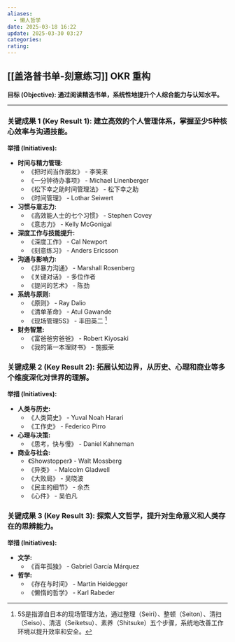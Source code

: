 ```yaml
---
aliases:
  - 懒人哲学
date: 2025-03-18 16:22
update: 2025-03-30 03:27
categories: 
rating:
---
```

## [[盖洛普书单-刻意练习]] OKR 重构

**目标 (Objective): 通过阅读精选书单，系统性地提升个人综合能力与认知水平。**

---

### 关键成果 1 (Key Result 1): 建立高效的个人管理体系，掌握至少5种核心效率与沟通技能。

**举措 (Initiatives):**
*   **时间与精力管理:**
    *   《把时间当作朋友》 - 李笑来
    *   《一分钟待办事项》 - Michael Linenberger
    *   《松下幸之助时间管理法》 - 松下幸之助
    *   《时间管理》 - Lothar Seiwert
*   **习惯与意志力:**
    *   《高效能人士的七个习惯》 - Stephen Covey
    *   《意志力》 - Kelly McGonigal
*   **深度工作与技能提升:**
    *   《深度工作》 - Cal Newport
    *   《刻意练习》 - Anders Ericsson
*   **沟通与影响力:**
    *   《非暴力沟通》 - Marshall Rosenberg
    *   《关键对话》 - 多位作者
    *   《提问的艺术》 - 陈劲
*   **系统与原则:**
    *   《原则》 - Ray Dalio
    *   《清单革命》 - Atul Gawande
    *   《现场管理5S》 - 丰田英二 [^1]
*   **财务智慧:**
    *   《富爸爸穷爸爸》 - Robert Kiyosaki
    *   《我的第一本理财书》 - 施振荣

### 关键成果 2 (Key Result 2): 拓展认知边界，从历史、心理和商业等多个维度深化对世界的理解。

**举措 (Initiatives):**
*   **人类与历史:**
    *   《人类简史》 - Yuval Noah Harari
    *   《工作史》 - Federico Pirro
*   **心理与决策:**
    *   《思考，快与慢》 - Daniel Kahneman
*   **商业与社会:**
    *   《Showstopper》 - Walt Mossberg
    *   《异类》 - Malcolm Gladwell
    *   《大败局》 - 吴晓波
    *   《民主的细节》 - 余杰
    *   《心件》 - 吴伯凡

### 关键成果 3 (Key Result 3): 探索人文哲学，提升对生命意义和人类存在的思辨能力。

**举措 (Initiatives):**
*   **文学:**
    *   《百年孤独》 - Gabriel García Márquez
*   **哲学:**
    *   《存在与时间》 - Martin Heidegger
    *   《懒惰的哲学》 - Karl Rabeder

[^1]: 5S是指源自日本的现场管理方法，通过整理（Seiri）、整顿（Seiton）、清扫（Seiso）、清洁（Seiketsu）、素养（Shitsuke）五个步骤，系统地改善工作环境以提升效率和安全。